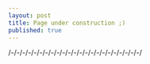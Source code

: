 ```yaml
---
layout: post
title: Page under construction ;)
published: true
---
```


/-/-/-/-/-/-/-/-/-/-/-/-/-/-/-/-/-/-/-/-/-/-/-/